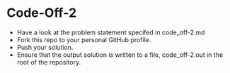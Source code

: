 # Code-Off-2
* Have a look at the problem statement specifed in code_off-2.md
* Fork this repo to your personal GitHub profile.
* Push your solution.
* Ensure that the output solution is written to a file, code_off-2.out in the root of the repository.

